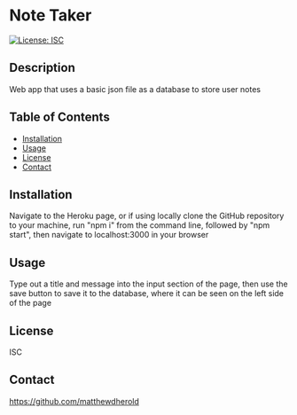 
# Note Taker
[![License: ISC](https://img.shields.io/badge/License-ISC-blue.svg)](https://opensource.org/licenses/ISC)

## Description
Web app that uses a basic json file as a database to store user notes

## Table of Contents
- [Installation](#installation)
- [Usage](#usage)
- [License](#license)
- [Contact](#contact)

## Installation
Navigate to the Heroku page, or if using locally clone the GitHub repository to your machine, run "npm i" from the command line, followed by "npm start", then navigate to localhost:3000 in your browser

## Usage
Type out a title and message into the input section of the page, then use the save button to save it to the database, where it can be seen on the left side of the page

## License
ISC

## Contact
https://github.com/matthewdherold

